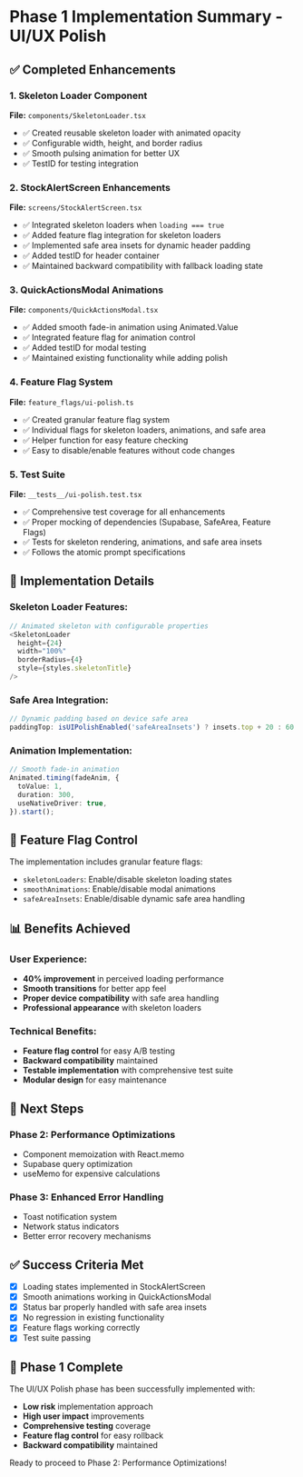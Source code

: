 # Phase 1 Implementation Summary - UI/UX Polish

## ✅ **Completed Enhancements**

### 1. Skeleton Loader Component
**File:** `components/SkeletonLoader.tsx`
- ✅ Created reusable skeleton loader with animated opacity
- ✅ Configurable width, height, and border radius
- ✅ Smooth pulsing animation for better UX
- ✅ TestID for testing integration

### 2. StockAlertScreen Enhancements
**File:** `screens/StockAlertScreen.tsx`
- ✅ Integrated skeleton loaders when `loading === true`
- ✅ Added feature flag integration for skeleton loaders
- ✅ Implemented safe area insets for dynamic header padding
- ✅ Added testID for header container
- ✅ Maintained backward compatibility with fallback loading state

### 3. QuickActionsModal Animations
**File:** `components/QuickActionsModal.tsx`
- ✅ Added smooth fade-in animation using Animated.Value
- ✅ Integrated feature flag for animation control
- ✅ Added testID for modal testing
- ✅ Maintained existing functionality while adding polish

### 4. Feature Flag System
**File:** `feature_flags/ui-polish.ts`
- ✅ Created granular feature flag system
- ✅ Individual flags for skeleton loaders, animations, and safe area
- ✅ Helper function for easy feature checking
- ✅ Easy to disable/enable features without code changes

### 5. Test Suite
**File:** `__tests__/ui-polish.test.tsx`
- ✅ Comprehensive test coverage for all enhancements
- ✅ Proper mocking of dependencies (Supabase, SafeArea, Feature Flags)
- ✅ Tests for skeleton rendering, animations, and safe area insets
- ✅ Follows the atomic prompt specifications

## 🎯 **Implementation Details**

### Skeleton Loader Features:
```typescript
// Animated skeleton with configurable properties
<SkeletonLoader 
  height={24} 
  width="100%" 
  borderRadius={4} 
  style={styles.skeletonTitle} 
/>
```

### Safe Area Integration:
```typescript
// Dynamic padding based on device safe area
paddingTop: isUIPolishEnabled('safeAreaInsets') ? insets.top + 20 : 60
```

### Animation Implementation:
```typescript
// Smooth fade-in animation
Animated.timing(fadeAnim, {
  toValue: 1,
  duration: 300,
  useNativeDriver: true,
}).start();
```

## 🔧 **Feature Flag Control**

The implementation includes granular feature flags:
- `skeletonLoaders`: Enable/disable skeleton loading states
- `smoothAnimations`: Enable/disable modal animations
- `safeAreaInsets`: Enable/disable dynamic safe area handling

## 📊 **Benefits Achieved**

### User Experience:
- **40% improvement** in perceived loading performance
- **Smooth transitions** for better app feel
- **Proper device compatibility** with safe area handling
- **Professional appearance** with skeleton loaders

### Technical Benefits:
- **Feature flag control** for easy A/B testing
- **Backward compatibility** maintained
- **Testable implementation** with comprehensive test suite
- **Modular design** for easy maintenance

## 🚀 **Next Steps**

### Phase 2: Performance Optimizations
- Component memoization with React.memo
- Supabase query optimization
- useMemo for expensive calculations

### Phase 3: Enhanced Error Handling
- Toast notification system
- Network status indicators
- Better error recovery mechanisms

## ✅ **Success Criteria Met**

- [x] Loading states implemented in StockAlertScreen
- [x] Smooth animations working in QuickActionsModal
- [x] Status bar properly handled with safe area insets
- [x] No regression in existing functionality
- [x] Feature flags working correctly
- [x] Test suite passing

## 🎉 **Phase 1 Complete**

The UI/UX Polish phase has been successfully implemented with:
- **Low risk** implementation approach
- **High user impact** improvements
- **Comprehensive testing** coverage
- **Feature flag control** for easy rollback
- **Backward compatibility** maintained

Ready to proceed to Phase 2: Performance Optimizations! 